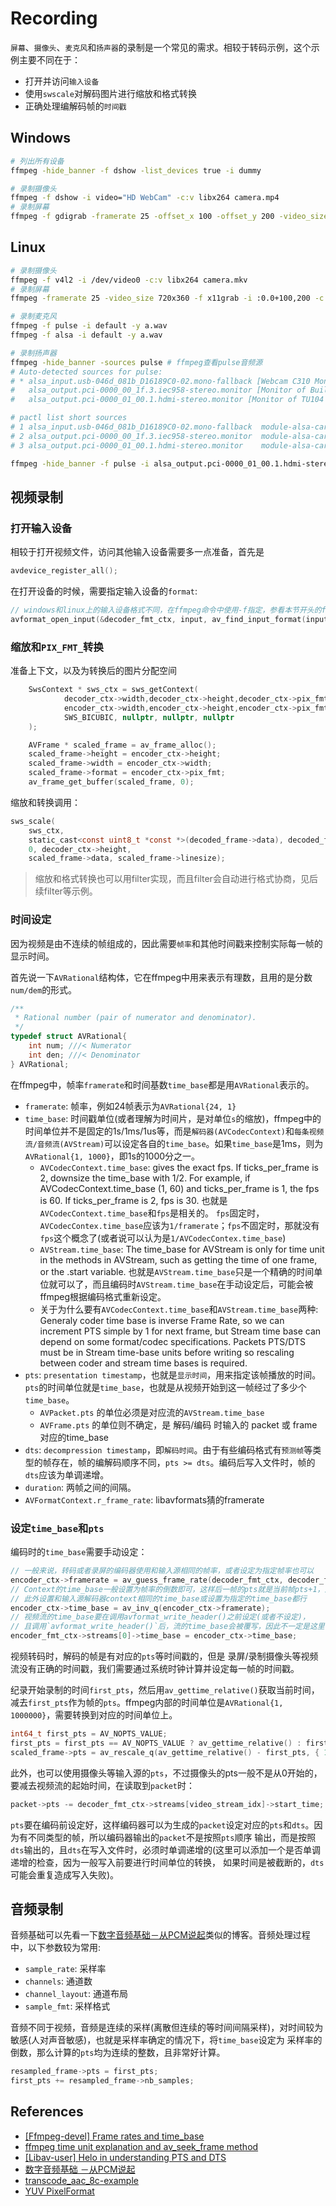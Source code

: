# Recording

`屏幕`、`摄像头`、`麦克风`和`扬声器`的录制是一个常见的需求。相较于转码示例，这个示例主要不同在于：

- 打开并访问`输入设备`
- 使用`swscale`对解码图片进行缩放和格式转换
- 正确处理编解码帧的`时间戳`

## Windows

```bash
# 列出所有设备
ffmpeg -hide_banner -f dshow -list_devices true -i dummy

# 录制摄像头
ffmpeg -f dshow -i video="HD WebCam" -c:v libx264 camera.mp4
# 录制屏幕
ffmpeg -f gdigrab -framerate 25 -offset_x 100 -offset_y 200 -video_size 720x360 -i desktop -c:v libx264 screen.mp4
```

## Linux

```bash
# 录制摄像头
ffmpeg -f v4l2 -i /dev/video0 -c:v libx264 camera.mkv
# 录制屏幕
ffmpeg -framerate 25 -video_size 720x360 -f x11grab -i :0.0+100,200 -c:v libx264 screen.mp4

# 录制麦克风
ffmpeg -f pulse -i default -y a.wav
ffmpeg -f alsa -i default -y a.wav

# 录制扬声器
ffmpeg -hide_banner -sources pulse # ffmpeg查看pulse音频源
# Auto-detected sources for pulse:
# * alsa_input.usb-046d_081b_D16189C0-02.mono-fallback [Webcam C310 Mono]
#   alsa_output.pci-0000_00_1f.3.iec958-stereo.monitor [Monitor of Built-in Audio Digital Stereo (IEC958)]
#   alsa_output.pci-0000_01_00.1.hdmi-stereo.monitor [Monitor of TU104 HD Audio Controller Digital Stereo (HDMI)]

# pactl list short sources
# 1	alsa_input.usb-046d_081b_D16189C0-02.mono-fallback	module-alsa-card.c	s16le 1ch 48000Hz	SUSPENDED
# 2	alsa_output.pci-0000_00_1f.3.iec958-stereo.monitor	module-alsa-card.c	s16le 2ch 44100Hz	SUSPENDED
# 3	alsa_output.pci-0000_01_00.1.hdmi-stereo.monitor	module-alsa-card.c	s16le 2ch 44100Hz	SUSPENDED

ffmpeg -hide_banner -f pulse -i alsa_output.pci-0000_01_00.1.hdmi-stereo.monitor -y a.wav
```

## 视频录制

### 打开输入设备

相较于打开视频文件，访问其他输入设备需要多一点准备，首先是

```c
avdevice_register_all();
```

在打开设备的时候，需要指定输入设备的`format`:

```c
// windows和linux上的输入设备格式不同，在ffmpeg命令中使用-f指定，参看本节开头的ffmpeg命令
avformat_open_input(&decoder_fmt_ctx, input, av_find_input_format(input_format), nullptr)
```

### 缩放和`PIX_FMT_`转换

准备上下文，以及为转换后的图片分配空间

```c
    SwsContext * sws_ctx = sws_getContext(
            decoder_ctx->width,decoder_ctx->height,decoder_ctx->pix_fmt,
            encoder_ctx->width,encoder_ctx->height,encoder_ctx->pix_fmt,
            SWS_BICUBIC, nullptr, nullptr, nullptr
    );

    AVFrame * scaled_frame = av_frame_alloc();
    scaled_frame->height = encoder_ctx->height;
    scaled_frame->width = encoder_ctx->width;
    scaled_frame->format = encoder_ctx->pix_fmt;
    av_frame_get_buffer(scaled_frame, 0);
```

缩放和转换调用：

```c
sws_scale(
    sws_ctx,
    static_cast<const uint8_t *const *>(decoded_frame->data), decoded_frame->linesize,
    0, decoder_ctx->height,
    scaled_frame->data, scaled_frame->linesize);
```

> 缩放和格式转换也可以用filter实现，而且filter会自动进行格式协商，见后续filter等示例。

### 时间设定

因为视频是由不连续的帧组成的，因此需要`帧率`和其他时间戳来控制实际每一帧的显示时间。

首先说一下`AVRational`结构体，它在ffmpeg中用来表示有理数，且用的是分数`num/dem`的形式。

```c
/**
 * Rational number (pair of numerator and denominator).
 */
typedef struct AVRational{
    int num; ///< Numerator
    int den; ///< Denominator
} AVRational;
```

在ffmpeg中，帧率`framerate`和时间基数`time_base`都是用`AVRational`表示的。

- `framerate`: 帧率，例如24帧表示为`AVRational{24, 1}`
- `time_base`: 时间戳单位(或者理解为时间片，是对单位`s`的缩放)，ffmpeg中的时间单位并不是固定的1s/1ms/1us等，而是`解码器(AVCodecContext)`和`每条视频流/音频流(AVStream)`可以设定各自的`time_base`。如果`time_base`是1ms，则为`AVRational{1, 1000}`，即1s的1000分之一。
  - `AVCodecContext.time_base`: gives the exact fps. If ticks_per_frame is 2, downsize the time_base with 1/2. For example, if AVCodecContext.time_base (1, 60) and ticks_per_frame is 1, the fps is 60. If ticks_per_frame is 2, fps is 30. 也就是`AVCodecContext.time_base`和`fps`是相关的。 `fps`固定时，`AVCodecContex.time_base`应该为`1/framerate`；`fps`不固定时，那就没有`fps`这个概念了(或者说可以认为是`1/AVCodecContex.time_base`)
  - `AVStream.time_base`: The time_base for AVStream is only for time unit in the methods in AVStream, such as getting the time of one frame, or the .start variable. 也就是`AVStream.time_base`只是一个精确的时间单位就可以了，而且编码时`AVStream.time_base`在手动设定后，可能会被ffmpeg根据编码格式重新设定。
  - 关于为什么要有`AVCodecContext.time_base`和`AVStream.time_base`两种: Generaly coder time base is inverse Frame Rate, so we can increment PTS simple by 1 for next frame, but Stream time base can depend on some format/codec specifications. Packets PTS/DTS must be in Stream time-base units before writing so rescaling between coder and stream time bases is required.
- `pts`: `presentation timestamp`，也就是`显示时间`，用来指定该帧播放的时间。`pts`的时间单位就是`time_base`，也就是从视频开始到这一帧经过了多少个`time_base`。
  - `AVPacket.pts` 的单位必须是对应流的`AVStream.time_base`
  - `AVFrame.pts` 的单位则不确定，是 解码/编码 时输入的 packet 或 frame 对应的time_base
- `dts`: `decompression timestamp`，即`解码时间`。由于有些编码格式有`预测帧`等类型的帧存在，帧的编解码顺序不同，`pts >= dts`。编码后写入文件时，帧的`dts`应该为单调递增。
- `duration`: 两帧之间的间隔。
- `AVFormatContext.r_frame_rate`: libavformats猜的framerate

### 设定`time_base`和`pts`

编码时的`time_base`需要手动设定：

```c
// 一般来说，转码或者录屏的编码器使用和输入源相同的帧率，或者设定为指定帧率也可以
encoder_ctx->framerate = av_guess_frame_rate(decoder_fmt_ctx, decoder_fmt_ctx->streams[video_stream_idx], nullptr);
// Context的time_base一般设置为帧率的倒数即可，这样后一帧的pts就是当前帧pts+1，这样都是整数。
// 此外设置和输入源解码器context相同的time_base或设置为指定的time_base都行
encoder_ctx->time_base = av_inv_q(encoder_ctx->framerate);
// 视频流的time_base要在调用avformat_write_header()之前设定(或者不设定)，
// 且调用`avformat_write_header()`后，流的time_base会被覆写，因此不一定是这里设定的值
encoder_fmt_ctx->streams[0]->time_base = encoder_ctx->time_base;
```

视频转码时，解码的帧是有对应的`pts`等时间戳的，但是 录屏/录制摄像头等视频流没有正确的时间戳，我们需要通过系统时钟计算并设定每一帧的时间戳。

纪录开始录制的时间`first_pts`，然后用`av_gettime_relative()`获取当前时间，减去`first_pts`作为帧的`pts`。ffmpeg内部的时间单位是`AVRational{1, 1000000}`，需要转换到对应的时间单位上。

```c
int64_t first_pts = AV_NOPTS_VALUE;
first_pts = first_pts == AV_NOPTS_VALUE ? av_gettime_relative() : first_pts;
scaled_frame->pts = av_rescale_q(av_gettime_relative() - first_pts, { 1, AV_TIME_BASE }, encoder_fmt_ctx->streams[0]->time_base);
```

此外，也可以使用摄像头等输入源的`pts`，不过摄像头的pts一般不是从0开始的，要减去视频流的起始时间，在读取到`packet`时：

```c
packet->pts -= decoder_fmt_ctx->streams[video_stream_idx]->start_time;
```

`pts`要在编码前设定好，这样编码器可以为生成的`packet`设定对应的`pts`和`dts`。因为有不同类型的帧，所以编码器输出的`packet`不是按照`pts`顺序
输出，而是按照`dts`输出的，且`dts`在写入文件时，必须时单调递增的(这里可以添加一个是否单调递增的检查，因为一般写入前要进行时间单位的转换，
如果时间是被截断的，`dts`可能会重复造成写入失败)。

## 音频录制

音频基础可以先看一下[数字音频基础­­­­­－从PCM说起](https://zhuanlan.zhihu.com/p/212318683)类似的博客。音频处理过程中，以下参数较为常用:

- `sample_rate`: 采样率
- `channels`: 通道数
- `channel_layout`: 通道布局
- `sample_fmt`: 采样格式

音频不同于视频，音频是连续的采样(离散但连续的等时间间隔采样)，对时间较为敏感(人对声音敏感)，也就是采样率确定的情况下，将`time_base`设定为
采样率的倒数，那么计算的`pts`均为连续的整数，且非常好计算。

```c
resampled_frame->pts = first_pts;
first_pts += resampled_frame->nb_samples;
```

## References

- [[Ffmpeg-devel] Frame rates and time_base](http://ffmpeg.org/pipermail/ffmpeg-devel/2005-May/003079.html)
- [ffmpeg time unit explanation and av_seek_frame method](https://stackoverflow.com/questions/12234949/ffmpeg-time-unit-explanation-and-av-seek-frame-method)
- [[Libav-user] Helo in understanding PTS and DTS](https://ffmpeg.org/pipermail/libav-user/2012-November/003207.html)
- [数字音频基础 －从PCM说起](https://zhuanlan.zhihu.com/p/212318683)
- [transcode_aac_8c-example](http://ffmpeg.org/doxygen/trunk/transcode_aac_8c-example.html)
- [YUV PixelFormat](https://docs.microsoft.com/en-us/windows/win32/medfound/recommended-8-bit-yuv-formats-for-video-rendering)